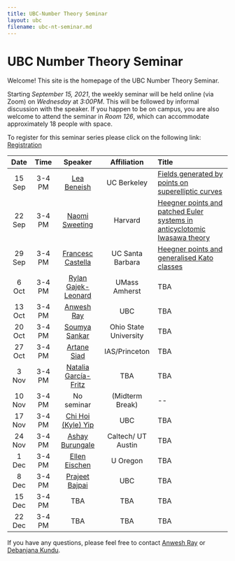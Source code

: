 ```yaml
---
title: UBC-Number Theory Seminar
layout: ubc
filename: ubc-nt-seminar.md
--- 
```


# UBC Number Theory Seminar 

Welcome! This site is the homepage of the UBC Number Theory Seminar.

Starting _September 15, 2021_, the weekly seminar will be held online (via Zoom) on _Wednesday_ at _3:00PM_.
This will be followed by informal discussion with the speaker.
If you happen to be on campus, you are also welcome to attend the seminar in _Room 126_, which can accommodate approximately 18 people with space.

To register for this seminar series please click on the following link: [Registration](https://ubc.zoom.us/meeting/register/u5Yrfu2sqTkoH9AqIzq7m7896a2yg2A6BlSe)

| Date   | Time |     Speaker  | Affiliation |Title |
|:-------:|:-------:|:-------------:|:-----:|:------|
|15 Sep| 3-4 PM| [Lea Beneish](https://sites.google.com/view/lea-beneish/home)     | UC Berkeley |[Fields generated by points on superelliptic curves](Lea.pdf)|
|22 Sep| 3-4 PM| [Naomi Sweeting](https://www.math.harvard.edu/people/sweeting-naomi/)|Harvard | [Heegner points and patched Euler systems in anticyclotomic Iwasawa theory](Naomi.pdf) |
|29 Sep| 3-4 PM| [Francesc Castella](https://web.math.ucsb.edu/~castella/) | UC Santa Barbara | [Heegner points and generalised Kato classes](Francesc.pdf) |
|6 Oct| 3-4 PM| [Rylan Gajek-Leonard](https://www.math.umass.edu/directory/graduate-students/rylan-gajek-leonard) | UMass Amherst | TBA |
|13 Oct| 3-4 PM| [Anwesh Ray](https://www.anweshray.com/)| UBC | TBA |
|20 Oct| 3-4 PM| [Soumya Sankar](https://sites.google.com/site/soumya3sankar/)| Ohio State University | TBA |
|27 Oct| 3-4 PM| [Artane Siad](https://www.math.toronto.edu/ajsiad/)| IAS/Princeton  | TBA |
|3 Nov| 3-4 PM| [Natalia García-Fritz](http://www.mat.uc.cl/~natalia.garcia/) | TBA  | TBA |
|10 Nov| 3-4 PM| No seminar | (Midterm Break)  | -- |
|17 Nov| 3-4 PM| [Chi Hoi (Kyle) Yip](https://sites.google.com/view/kyle-chi-hoi-yip/home) | UBC  | TBA |
|24 Nov| 3-4 PM| [Ashay Burungale](https://sites.google.com/view/ashayk/home) | Caltech/ UT Austin  | TBA |
|1 Dec| 3-4 PM| [Ellen Eischen](http://www.elleneischen.com/)| U Oregon | TBA |
|8 Dec| 3-4 PM| [Prajeet Bajpai](https://personal.math.ubc.ca/~prajeet/index.php) | UBC  | TBA |
|15 Dec| 3-4 PM| TBA | TBA  | TBA |
|22 Dec| 3-4 PM| TBA | TBA  | TBA |

If you have any questions, please feel free to contact <a href="mailto:anweshray@math.ubc.ca">Anwesh Ray</a> or <a href="mailto:dkundu@math.ubc.ca">Debanjana Kundu</a>.
